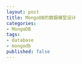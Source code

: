 ```yaml
---
layout: post
title: MongoDB的数据模型设计
categories:
- MongoDB
tags:
- database
- mongodb
published: false
---
```







